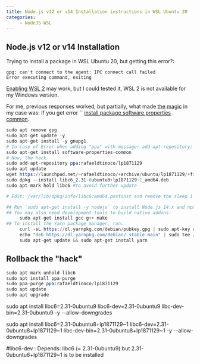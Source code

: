 ```yaml
---
title: Node.js v12 or v14 Installation instructions in WSL Ubuntu 20
categories:
     - NodeJS WSL
---
```


## Node.js v12 or v14 Installation

Trying to install a package in WSL Ubuntu 20, but getting this error?:

```log
gpg: can't connect to the agent: IPC connect call failed
Error executing command, exiting
```

[Enabling WSL 2](https://github.com/microsoft/WSL/issues/5125#issuecomment-621951640) may work, but I could tested it, WSL 2 is not available for my Windows version.

For me, previous responses worked, but partially, what made [the magic](https://github.com/microsoft/WSL/issues/5125#issuecomment-625985191) in my case was:
If you get error `` [install package software properties common](https://itsfoss.com/add-apt-repository-command-not-found/).

```s
sudo apt remove gpg
sudo apt-get update -y
sudo apt-get install -y gnupg1
# In case of Error when adding "ppa" with message: add-apt-repository: command not found
sudo apt-get install software-properties-common
# Now, the hack
sudo add-apt-repository ppa:rafaeldtinoco/lp1871129
sudo apt update
wget https://launchpad.net/~rafaeldtinoco/+archive/ubuntu/lp1871129/+files/libc6_2.31-0ubuntu8+lp1871129~1_amd64.deb
sudo dpkg --install libc6_2.31-0ubuntu8+lp1871129~1_amd64.deb
sudo apt-mark hold libc6 #to avoid further update

# Edit: /var/lib/dpkg/info/libc6:amd64.postinst and remove the sleep 1 that is in nearly the last line.
```

```s
## Run `sudo apt-get install -y nodejs` to install Node.js 14.x and npm
## You may also need development tools to build native addons:
     sudo apt-get install gcc g++ make
## To install the Yarn package manager, run:
     curl -sL https://dl.yarnpkg.com/debian/pubkey.gpg | sudo apt-key add -
     echo "deb https://dl.yarnpkg.com/debian/ stable main" | sudo tee /etc/apt/sources.list.d/yarn.list
     sudo apt-get update && sudo apt-get install yarn
```


## Rollback the "hack"

```s
sudo apt-mark unhold libc6
sudo apt install ppa-purge
sudo ppa-purge ppa:rafaeldtinoco/lp1871129
sudo apt update
sudo apt upgrade
```





sudo apt install libc6=2.31-0ubuntu9 libc6-dev=2.31-0ubuntu9 libc-dev-bin=2.31-0ubuntu9 -y --allow-downgrades

sudo apt install libc6=2.31-0ubuntu8+lp1871129~1 libc6-dev=2.31-0ubuntu8+lp1871129~1 libc-dev-bin=2.31-0ubuntu8+lp1871129~1 -y --allow-downgrades

#libc6-dev : Depends: libc6 (= 2.31-0ubuntu9) but 2.31-0ubuntu8+lp1871129~1 is to be installed

